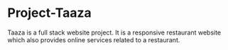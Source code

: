 # Project-Taaza
Taaza is a full stack website project. It is a responsive restaurant website which also provides online services related to a restaurant. 
